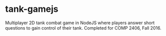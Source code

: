 # tank-gamejs
Multiplayer 2D tank combat game in NodeJS where players answer short questions to gain control of their tank. Completed for COMP 2406, Fall 2016. 
